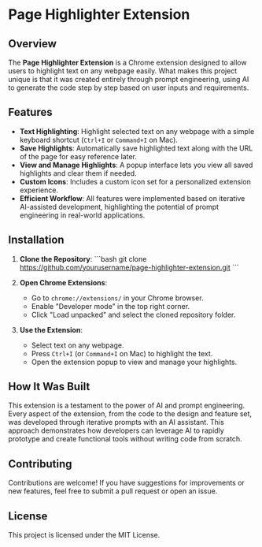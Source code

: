 
# Page Highlighter Extension

## Overview

The **Page Highlighter Extension** is a Chrome extension designed to allow users to highlight text on any webpage easily. What makes this project unique is that it was created entirely through prompt engineering, using AI to generate the code step by step based on user inputs and requirements.

## Features

- **Text Highlighting**: Highlight selected text on any webpage with a simple keyboard shortcut (`Ctrl+I` or `Command+I` on Mac).
- **Save Highlights**: Automatically save highlighted text along with the URL of the page for easy reference later.
- **View and Manage Highlights**: A popup interface lets you view all saved highlights and clear them if needed.
- **Custom Icons**: Includes a custom icon set for a personalized extension experience.
- **Efficient Workflow**: All features were implemented based on iterative AI-assisted development, highlighting the potential of prompt engineering in real-world applications.

## Installation

1. **Clone the Repository**:
    \`\`\`bash
    git clone https://github.com/yourusername/page-highlighter-extension.git
    \`\`\`
2. **Open Chrome Extensions**:
    - Go to `chrome://extensions/` in your Chrome browser.
    - Enable "Developer mode" in the top right corner.
    - Click "Load unpacked" and select the cloned repository folder.

3. **Use the Extension**:
    - Select text on any webpage.
    - Press `Ctrl+I` (or `Command+I` on Mac) to highlight the text.
    - Open the extension popup to view and manage your highlights.

## How It Was Built

This extension is a testament to the power of AI and prompt engineering. Every aspect of the extension, from the code to the design and feature set, was developed through iterative prompts with an AI assistant. This approach demonstrates how developers can leverage AI to rapidly prototype and create functional tools without writing code from scratch.

## Contributing

Contributions are welcome! If you have suggestions for improvements or new features, feel free to submit a pull request or open an issue.

## License

This project is licensed under the MIT License.
